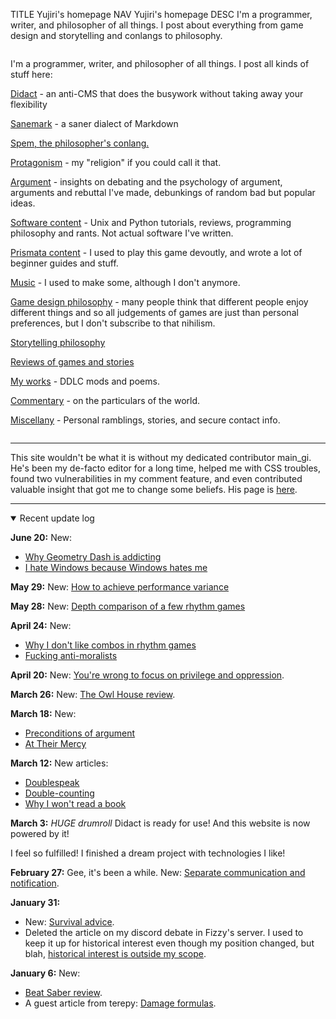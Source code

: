 TITLE Yujiri's homepage
NAV Yujiri's homepage
DESC I'm a programmer, writer, and philosopher of all things. I post about everything from game design and storytelling and conlangs to philosophy.

<style>
.indexlayout {
	display: flex;
	flex-wrap: wrap;
	justify-content: space-between;
}
recent-comments {
	min-width: 20em;
	flex: 1 1;
}
</style>

<div class="indexlayout">

<div style="flex: 1 1; min-width: 20em; margin-right: 1em">

I'm a programmer, writer, and philosopher of all things. I post all kinds of stuff here:

[Didact](didact) - an anti-CMS that does the busywork without taking away your flexibility

[Sanemark](sanemark) - a saner dialect of Markdown

[Spem, the philosopher's conlang.](spem/)

[Protagonism](protagonism/) - my "religion" if you could call it that.

[Argument](argument/) - insights on debating and the psychology of argument, arguments and rebuttal I've made, debunkings of random bad but popular ideas.

[Software content](software/) - Unix and Python tutorials, reviews, programming philosophy and rants. Not actual software I've written.

[Prismata content](prismata/) - I used to play this game devoutly, and wrote a lot of beginner guides and stuff.

[Music](music/) - I used to make some, although I don't anymore.

[Game design philosophy](game_design/) - many people think that different people enjoy different things and so all judgements of games are just than personal preferences, but I don't subscribe to that nihilism.

[Storytelling philosophy](fiction/)

[Reviews of games and stories](reviews/)

[My works](works/) - DDLC mods and poems.

[Commentary](commentary/) - on the particulars of the world.

[Miscellany](misc/) - Personal ramblings, stories, and secure contact info.

</div>

<recent-comments>
</recent-comments>

</div>

---

This site wouldn't be what it is without my dedicated contributor main_gi. He's been my de-facto editor for a long time, helped me with CSS troubles, found two vulnerabilities in my comment feature, and even contributed valuable insight that got me to change some beliefs. His page is [here](https://igniam.xyz).


---

<details open>
<summary>Recent update log</summary>

**June 20:**
New:
* [Why Geometry Dash is addicting](game_design/geometry_dash)
* [I hate Windows because Windows hates me](software/windows)

**May 29:**
New: [How to achieve performance variance](game_design/performance_variance)

**May 28:**
New: [Depth comparison of a few rhythm games](game_design/rhythm_comparison)

**April 24:**
New:
* [Why I don't like combos in rhythm games](game_design/rhythm_combos)
* [Fucking anti-moralists](argument/egoists)

**April 20:**
New: [You're wrong to focus on privilege and oppression](argument/privilege).

**March 26:**
New: [The Owl House review](reviews/owl_house).

**March 18:**
New:
* [Preconditions of argument](argument/preconditions)
* [At Their Mercy](misc/at_their_mercy)

**March 12:**
New articles:
* [Doublespeak](argument/doublespeak)
* [Double-counting](argument/double_counting)
* [Why I won't read a book](argument/reading)

**March 3:**
*HUGE drumroll* Didact is ready for use! And this website is now powered by it!

I feel so fulfilled! I finished a dream project with technologies I like!

**February 27:**
Gee, it's been a while.
New: [Separate communication and notification](software/separate_comms_and_notifs).

**January 31:**
* New: [Survival advice](misc/survival_advice).
* Deleted the article on my discord debate in Fizzy's server. I used to keep it up for historical interest even though my position changed, but blah, [historical interest is outside my scope](misc/structure).

**January 6:** New:
* [Beat Saber review](reviews/beat_saber).
* A guest article from terepy: [Damage formulas](game_design/damage_formulas).

</details>
